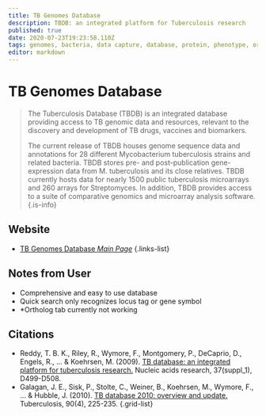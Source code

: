 ```yaml
---
title: TB Genomes Database
description: TBDB: an integrated platform for Tuberculosis research
published: true
date: 2020-07-23T19:23:58.110Z
tags: genomes, bacteria, data capture, database, protein, phenotype, organism-specific, locus tag
editor: markdown
---
```


# TB Genomes Database

> The Tuberculosis Database (TBDB) is an integrated database providing access to TB genomic data and resources, relevant to the discovery and development of TB drugs, vaccines and biomarkers.
>
> The current release of TBDB houses genome sequence data and annotations for 28 different Mycobacterium tuberculosis strains and related bacteria. TBDB stores pre- and post-publication gene-expression data from M. tuberculosis and its close relatives. TBDB currently hosts data for nearly 1500 public tuberculosis microarrays and 260 arrays for Streptomyces. In addition, TBDB provides access to a suite of comparative genomics and microarray analysis software. 
{.is-info}

 

## Website 

- [TB Genomes Database *Main Page*](http://tbdb.bu.edu/tbdb_sysbio/MultiHome.html)
 {.links-list}
 
 ## Notes from User
 - Comprehensive and easy to use database
 - Quick search only recognizes locus tag or gene symbol 
 - *Ortholog tab currently not working

 

## Citations

- Reddy, T. B. K., Riley, R., Wymore, F., Montgomery, P., DeCaprio, D., Engels, R., ... & Koehrsen, M. (2009). [TB database: an integrated platform for tuberculosis research.](https://academic.oup.com/nar/article/37/suppl_1/D499/1002134) Nucleic acids research, 37(suppl_1), D499-D508.
- Galagan, J. E., Sisk, P., Stolte, C., Weiner, B., Koehrsen, M., Wymore, F., ... & Hubble, J. (2010). [TB database 2010: overview and update.](https://www.sciencedirect.com/science/article/abs/pii/S1472979210000417) Tuberculosis, 90(4), 225-235.
{.grid-list}